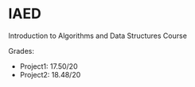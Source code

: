 # IAED
Introduction to Algorithms and Data Structures Course

Grades:
  - Project1: 17.50/20
  - Project2: 18.48/20
